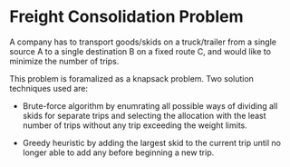 # Freight Consolidation Problem

A company has to transport goods/skids on a truck/trailer from a single source A to a single destination B on a fixed route C, and would like to minimize the number of trips.

This problem is foramalized as a knapsack problem. Two solution techniques used are:

- Brute-force algorithm by enumrating all possible ways of dividing all skids for separate trips and selecting the allocation with the least number of trips without any trip exceeding the weight limits.

- Greedy heuristic by adding the largest skid to the current trip until no longer able to add any before beginning a new trip.
